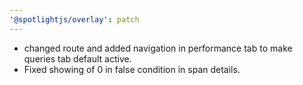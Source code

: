 ```yaml
---
'@spotlightjs/overlay': patch
---
```


- changed route and added navigation in performance tab to make queries tab default active.
- Fixed showing of 0 in false condition in span details.
